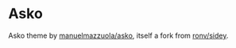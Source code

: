 # Asko

Asko theme by <a href="https://github.com/manuelmazzuola/asko">manuelmazzuola/asko</a>, itself a fork from <a href="https://github.com/ronv/sidey">ronv/sidey</a>. 
